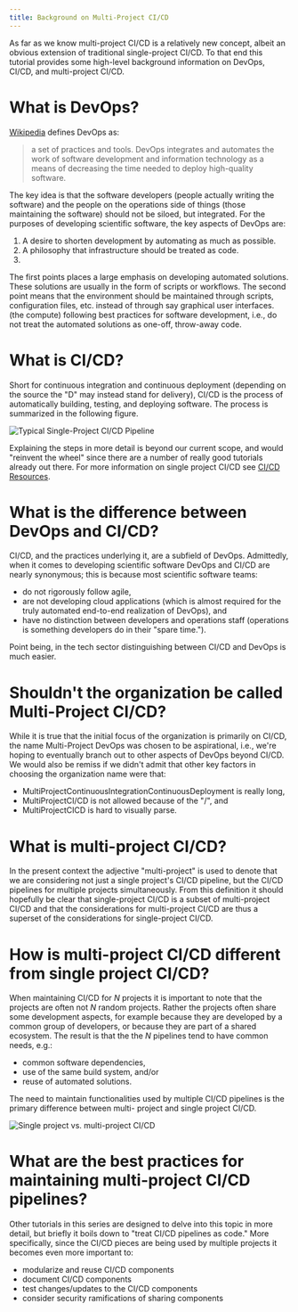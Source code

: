 ```yaml
---
title: Background on Multi-Project CI/CD
---
```


As far as we know multi-project CI/CD is a relatively new concept, albeit an
obvious extension of traditional single-project CI/CD. To that end this tutorial
provides some high-level background information on DevOps, CI/CD, and
multi-project CI/CD.

# What is DevOps?

[Wikipedia](https://en.wikipedia.org/wiki/DevOps) defines DevOps as:

>a set of practices and tools. DevOps integrates and automates the work of
>software development and information technology as a means of decreasing the
>time needed to deploy high-quality software.

The key idea is that the software developers (people actually writing the
software) and the people on the operations side of things (those maintaining the
software) should not be siloed, but integrated. For the purposes of developing scientific software, the key aspects of DevOps are:

1. A desire to shorten development by automating as much as possible.
2. A philosophy that infrastructure should be treated as code.
3.

The first points places a large emphasis on developing automated solutions.
These solutions are usually in the form of scripts or workflows. The second
point means that the environment should be maintained through scripts,
configuration files, etc. instead of through say graphical user interfaces.
(the compute) following best
practices for software development, i.e., do not treat the automated solutions
as one-off, throw-away code.

# What is CI/CD?

Short for continuous integration and continuous deployment (depending on the
source the "D" may instead stand for delivery), CI/CD is the process of
automatically building, testing, and deploying software. The process is
summarized in the following figure.

![Typical Single-Project CI/CD Pipeline](/tutorials/assets/single_ci.png)

Explaining the steps in more detail is beyond our current scope, and would
"reinvent the wheel" since there are a number of really good tutorials already
out there. For more information on single project CI/CD see
[CI/CD Resources](/resources/#cicd-resources).

# What is the difference between DevOps and CI/CD?

CI/CD, and the practices underlying it, are a subfield of DevOps. Admittedly,
when it comes to developing scientific software DevOps and CI/CD are nearly
synonymous; this is because most scientific software teams:

- do not rigorously follow agile,
- are not developing cloud applications (which is almost required for the truly
  automated end-to-end realization of DevOps), and
- have no distinction between developers and operations staff (operations is
  something developers do in their "spare time.").

Point being, in the tech sector distinguishing between CI/CD and DevOps is much
easier.

# Shouldn't the organization be called Multi-Project CI/CD?

While it is true that the initial focus of the organization is primarily on
CI/CD, the name Multi-Project DevOps was chosen to be aspirational, i.e., we're
hoping to eventually branch out to other aspects of DevOps beyond CI/CD. We
would also be remiss if we didn't admit that other key factors in choosing the
organization name were that:

- MultiProjectContinuousIntegrationContinuousDeployment is really long,
- MultiProjectCI/CD is not allowed because of the "/", and
- MultiProjectCICD is hard to visually parse.

# What is multi-project CI/CD?

In the present context the adjective "multi-project" is used to denote
that we are considering not just a single project's CI/CD pipeline, but the
CI/CD pipelines for multiple projects simultaneously. From this definition it
should hopefully be clear that single-project CI/CD is a subset of multi-project
CI/CD and that the considerations for multi-project CI/CD are thus a superset
of the considerations for single-project CI/CD.

# How is multi-project CI/CD different from single project CI/CD?

When maintaining CI/CD for *N* projects it is important to note that the
projects are often not *N* random projects. Rather the projects often share
some development aspects, for example because they are developed by a common
group of developers, or because they are part of a shared ecosystem. The result
is that the the *N* pipelines tend to have common needs, e.g.:

- common software dependencies,
- use of the same build system, and/or
- reuse of automated solutions.

The need to maintain functionalities used by multiple CI/CD pipelines is the
primary difference between multi- project and single project CI/CD.

![Single project vs. multi-project CI/CD](/tutorials/assets/single_vs_multi.png)

# What are the best practices for maintaining multi-project CI/CD pipelines?

Other tutorials in this series are designed to delve into this topic in more
detail, but briefly it boils down to "treat CI/CD pipelines as code." More
specifically, since the CI/CD pieces are being used by multiple projects it
becomes even more important to:

- modularize and reuse CI/CD components
- document CI/CD components
- test changes/updates to the CI/CD components
- consider security ramifications of sharing components
